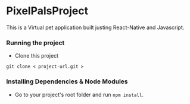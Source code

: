 # PixelPalsProject
This is a Virtual pet application built justing React-Native and Javascript.

### Running the project

- Clone this project
```
git clone < project-url.git >
```
###  Installing Dependencies & Node Modules 
- Go to your project's root folder and run `npm install`.
